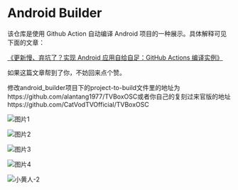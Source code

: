 # Android Builder

该仓库是使用 Github Action 自动编译 Android 项目的一种展示。具体解释可见下面的文章：

[《更新慢、弃坑了？实现 Android 应用自给自足：GitHub Actions 编译实例》](https://sspai.com/post/70427)

如果这篇文章帮到了你，不妨回来点个赞。

修改android_builder项目下的project-to-build文件里的地址为https://github.com/alantang1977/TVBoxOSC或者你自己的复刻过来官版的地址https://github.com/CatVodTVOfficial/TVBoxOSC

![图片1](https://user-images.githubusercontent.com/107459091/176621084-354465d7-aa2f-4fb2-b2a5-2f1fdb40ef2c.png)

![图片2](https://user-images.githubusercontent.com/107459091/176621155-36806229-9213-4cd6-a507-a78c2d9aced5.png)

![图片3](https://user-images.githubusercontent.com/107459091/176621177-e2b30cf5-5e54-4fda-8af7-7e8ef9707f22.png)

![图片4](https://user-images.githubusercontent.com/107459091/176621191-e9b3b537-8719-4b36-b4a0-9495293a204c.png)


![小黄人-2](https://user-images.githubusercontent.com/107459091/176621265-37e754f4-6851-45a0-b795-d1ec37812728.png)
